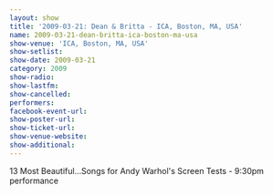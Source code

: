 ```yaml
---
layout: show
title: '2009-03-21: Dean & Britta - ICA, Boston, MA, USA'
name: 2009-03-21-dean-britta-ica-boston-ma-usa
show-venue: 'ICA, Boston, MA, USA'
show-setlist: 
show-date: 2009-03-21
category: 2009
show-radio: 
show-lastfm: 
show-cancelled: 
performers: 
facebook-event-url: 
show-poster-url: 
show-ticket-url: 
show-venue-website: 
show-additional: 
---
```


13 Most Beautiful...Songs for Andy Warhol\'s Screen Tests - 9:30pm performance